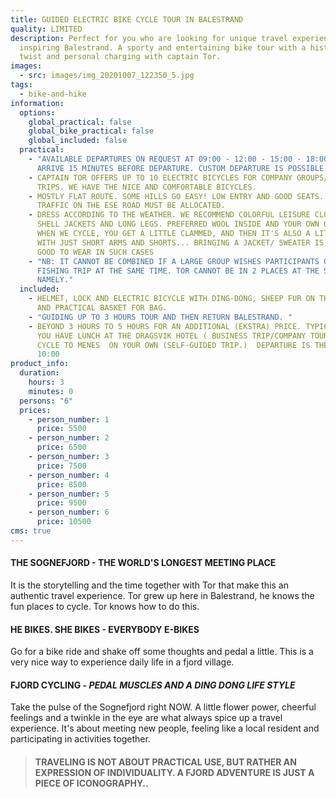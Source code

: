 ```yaml
---
title: GUIDED ELECTRIC BIKE CYCLE TOUR IN BALESTRAND
quality: LIMITED
description: Perfect for you who are looking for unique travel experiences in
  inspiring Balestrand. A sporty and entertaining bike tour with a historical
  twist and personal charging with captain Tor.
images:
  - src: images/img_20201007_122350_5.jpg
tags:
  - bike-and-hike
information:
  options:
    global_practical: false
    global_bike_practical: false
    global_included: false
  practical:
    - "AVAILABLE DEPARTURES ON REQUEST AT 09:00 - 12:00 - 15:00 - 18:00 - NOTE:
      ARRIVE 15 MINUTES BEFORE DEPARTURE. CUSTOM DEPARTURE IS POSSIBLE."
    - CAPTAIN TOR OFFERS UP TO 10 ELECTRIC BICYCLES FOR COMPANY GROUPS/ FRIENDS
      TRIPS. WE HAVE THE NICE AND COMFORTABLE BICYCLES.
    - MOSTLY FLAT ROUTE. SOME HILLS GO EASY! LOW ENTRY AND GOOD SEATS. SOME
      TRAFFIC ON THE ESE ROAD MUST BE ALLOCATED.
    - DRESS ACCORDING TO THE WEATHER. WE RECOMMEND COLORFUL LEISURE CLOTHES,
      SHELL JACKETS AND LONG LEGS. PREFERRED WOOL INSIDE AND YOUR OWN GLOVES.
      WHEN WE CYCLE, YOU GET A LITTLE CLAMMED, AND THEN IT'S ALSO A LITTLE COLD
      WITH JUST SHORT ARMS AND SHORTS... BRINGING A JACKET/ SWEATER IS THEREFORE
      GOOD TO WEAR IN SUCH CASES
    - "NB: IT CANNOT BE COMBINED IF A LARGE GROUP WISHES PARTICIPANTS ON THE
      FISHING TRIP AT THE SAME TIME. TOR CANNOT BE IN 2 PLACES AT THE SAME TIME,
      NAMELY."
  included:
    - HELMET, LOCK AND ELECTRIC BICYCLE WITH DING-DONG, SHEEP FUR ON THE SEAT
      AND PRACTICAL BASKET FOR BAG.
    - "GUIDING UP TO 3 HOURS TOUR AND THEN RETURN BALESTRAND. "
    - BEYOND 3 HOURS TO 5 HOURS FOR AN ADDITIONAL (EKSTRA) PRICE. TYPICALLY IF
      YOU HAVE LUNCH AT THE DRAGSVIK HOTEL ( BUSINESS TRIP/COMPANY TOUR)  OR
      CYCLE TO MENES  ON YOUR OWN (SELF-GUIDED TRIP.)  DEPARTURE IS THEN AT
      10:00
product_info:
  duration:
    hours: 3
    minutes: 0
  persons: "6"
  prices:
    - person_number: 1
      price: 5500
    - person_number: 2
      price: 6500
    - person_number: 3
      price: 7500
    - person_number: 4
      price: 8500
    - person_number: 5
      price: 9500
    - person_number: 6
      price: 10500
cms: true
---
```

#### **THE SOGNEFJORD - THE WORLD'S LONGEST MEETING PLACE**

It is the storytelling and the time together with Tor that make this an authentic travel experience. Tor grew up here in Balestrand, he knows the fun places to cycle. Tor knows how to do this.

#### **HE BIKES. SHE BIKES - EVERYBODY E-BIKES**

Go for a bike ride and shake off some thoughts and pedal a little. This is a very nice way to experience daily life in a fjord village. 

#### **FJORD CYCLING - *PEDAL MUSCLES AND A DING DONG LIFE STYLE***

Take the pulse of the Sognefjord right NOW. A little flower power, cheerful feelings and a twinkle in the eye are what always spice up a travel experience. It's about meeting new people, feeling like a local resident and participating in activities together.

> #### **TRAVELING IS NOT ABOUT PRACTICAL USE, BUT RATHER AN EXPRESSION OF INDIVIDUALITY. A FJORD ADVENTURE IS JUST A PIECE OF ICONOGRAPHY..**
